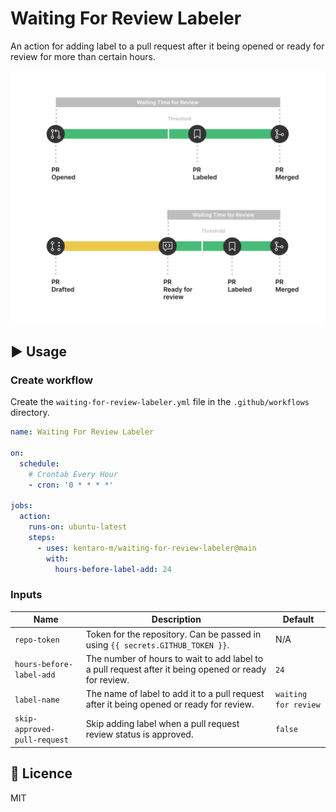 # Waiting For Review Labeler
An action for adding label to a pull request after it being opened or ready for review for more than certain hours.

![](./pr-cycle-time.svg)

## :arrow_forward: Usage

### Create workflow
Create the `waiting-for-review-labeler.yml` file in the `.github/workflows` directory.

```yml
name: Waiting For Review Labeler

on:
  schedule:
    # Crontab Every Hour
    - cron: '0 * * * *'

jobs:
  action:
    runs-on: ubuntu-latest
    steps:
      - uses: kentaro-m/waiting-for-review-labeler@main
        with:
          hours-before-label-add: 24
```

### Inputs
| Name | Description | Default |
| - | - | - |
| `repo-token` | Token for the repository. Can be passed in using `{{ secrets.GITHUB_TOKEN }}`. | N/A |
| `hours-before-label-add` | The number of hours to wait to add label to a pull request after it being opened or ready for review. | `24` |
| `label-name` | The name of label to add it to a pull request after it being opened or ready for review. | `waiting for review` |
| `skip-approved-pull-request` | Skip adding label when a pull request review status is approved. | `false` |

## :memo: Licence
MIT